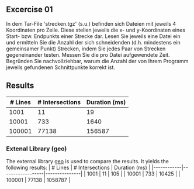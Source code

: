## Excercise 01
In dem Tar-File 'strecken.tgz' (s.u.) befinden sich Dateien mit jeweils 4 Koordinaten pro Zeile. Diese stellen jeweils die x- und y-Koordinaten eines Start- bzw. Endpunkts einer Strecke dar. Lesen Sie jeweils eine Datei ein und ermitteln Sie die Anzahl der sich schneidenden (d.h. mindestens ein gemeinsamer Punkt) Strecken, indem Sie jedes Paar von Strecken gegeneinander testen. Messen Sie die pro Datei aufgewendete Zeit. Begründen Sie nachvollziehbar, warum die Anzahl der von Ihrem Programm jeweils gefundenen Schnittpunkte korrekt ist.

## Results
| # Lines    | # Intersections  | Duration (ms) |
|------------|------------------|---------------|
| 1001       | 11               | 19            |
| 10001      | 733              | 1640          |
| 100001     | 77138            | 156587        

### Extenal Library (geo)
The external library [geo](https://crates.io/crates/geo) is used to compare the results.
It yields the following results:
| # Lines    | # Intersections  | Duration (ms) |
|------------|------------------|---------------|
| 1001       | 11               | 105           |
| 10001      | 733              | 10425         |
| 100001     | 77138            | 1058787       |
